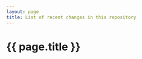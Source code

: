```yaml
---
layout: page
title: List of recent changes in this repository
---
```

{{ page.title }}
================

<ul id="commit-history"></ul>
